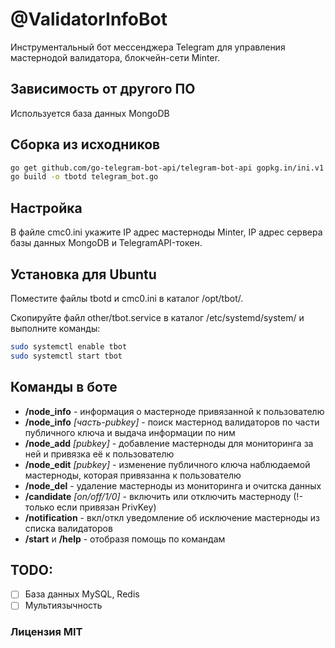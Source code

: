 # @ValidatorInfoBot
Инструментальный бот мессенджера Telegram для управления мастернодой валидатора, блокчейн-сети Minter.

## Зависимость от другого ПО
Используется база данных MongoDB

## Сборка из исходников
```bash
go get github.com/go-telegram-bot-api/telegram-bot-api gopkg.in/ini.v1 gopkg.in/mgo.v2 gopkg.in/mgo.v2/bson github.com/MinterTeam/minter-go-node/core/transaction github.com/MinterTeam/minter-go-node/core/types github.com/MinterTeam/minter-go-node/crypto github.com/MinterTeam/minter-go-node/rlp
go build -o tbotd telegram_bot.go
```

## Настройка
В файле cmc0.ini укажите IP адрес мастерноды Minter, IP адрес сервера базы данных MongoDB и TelegramAPI-токен.

## Установка для Ubuntu
Поместите файлы tbotd и cmc0.ini в каталог /opt/tbot/.

Скопируйте файл other/tbot.service в каталог /etc/systemd/system/ и выполните команды:

```bash
sudo systemctl enable tbot
sudo systemctl start tbot
```

## Команды в боте
* __/node_info__ - информация о мастерноде привязанной к пользователю
* __/node_info__ *[часть-pubkey]* - поиск мастернод валидаторов по части публичного ключа и выдача информации по ним
* __/node_add__ *[pubkey]* - добавление мастерноды для мониторинга за ней и привязка её к пользователю
* __/node_edit__ *[pubkey]* - изменение публичного ключа наблюдаемой мастерноды, которая привязанна к пользователю
* __/node_del__ - удаление мастерноды из мониторинга и очитска данных
* __/candidate__ *[on/off/1/0]* - включить или отключить мастерноду (!-только если привязан PrivKey)
* __/notification__ - вкл/откл уведомление об исключение мастерноды из списка валидаторов
* __/start__ и __/help__ - отобразя помощь по командам

## TODO:
- [ ] База данных MySQL, Redis
- [ ] Мультиязычность

### Лицензия MIT
